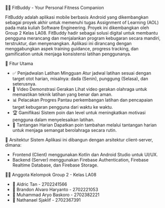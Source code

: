 🏋️‍♀️ FitBuddy - Your Personal Fitness Companion

FitBuddy adalah aplikasi mobile berbasis Android yang dikembangkan sebagai proyek akhir untuk memenuhi tugas Assignment of Learning (AOL) pada mata kuliah Software Engineering. Proyek ini dikembangkan oleh Group 2 Kelas LA08. FitBuddy hadir sebagai solusi digital untuk membantu pengguna merancang dan menjalankan program kebugaran secara mandiri, terstruktur, dan menyenangkan. Aplikasi ini dirancang dengan menggabungkan aspek training guidance, progress tracking, dan gamification untuk menjaga konsistensi latihan penggunanya.

🎯 Fitur Utama
- ✅ Penjadwalan Latihan Mingguan
Atur jadwal latihan sesuai dengan target otot harian, misalnya: dada (Senin), punggung (Selasa), dan seterusnya.
- 🎥 Video Demonstrasi Gerakan
Lihat video gerakan olahraga untuk memastikan teknik latihan yang benar dan aman.
- 📊 Pelacakan Progres
Pantau perkembangan latihan dan pencapaian target kebugaran pengguna dari waktu ke waktu.
- 🏆 Gamifikasi
Sistem poin dan level untuk meningkatkan motivasi pengguna dalam menyelesaikan latihan.
- 📅 Tantangan Harian
Dapatkan poin tambahan melalui tantangan harian untuk menjaga semangat berolahraga secara rutin.

🧩 Arsitektur Sistem
Aplikasi ini dibangun dengan arsitektur client-server, dimana:
- Frontend (Client) menggunakan Kotlin dan Android Studio untuk UI/UX.
- Backend (Server) menggunakan Firebase Authentication, Firebase Realtime Database, dan Firebase Storage.

🧑‍💻 Anggota Kelompok
Group 2 - Kelas LA08
- 👤 Aldric Tan              - 2702241566
- 👤 Brandon Alvaro Haryanto - 2702221053
- 👤 Muhammad Aryo Baskoro   - 2702382221
- 👤 Nathanael Sjaklif       - 2702367391
